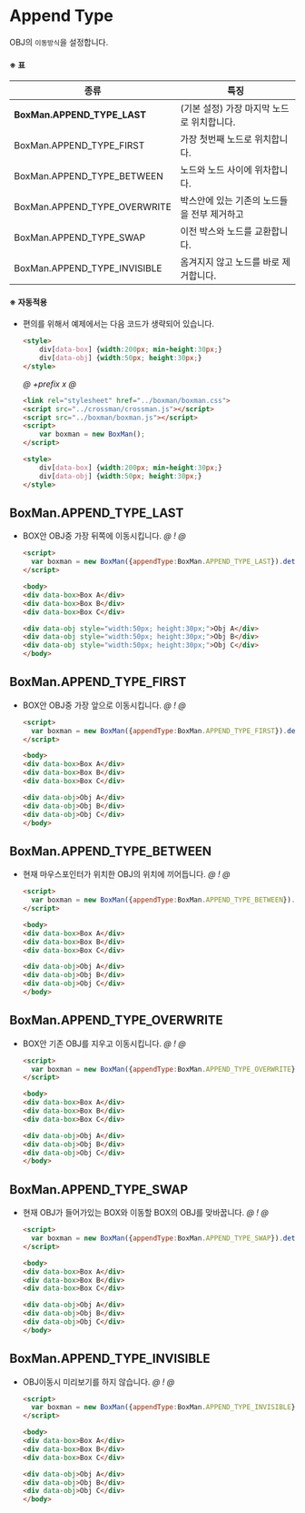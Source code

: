 # Append Type
OBJ의 `이동방식`을 설정합니다.

#### ※ 표
종류 | 특징 
-----|------
**BoxMan.APPEND_TYPE_LAST** | (기본 설정) 가장 마지막 노드로 위치합니다. 
BoxMan.APPEND_TYPE_FIRST | 가장 첫번째 노드로 위치합니다.
BoxMan.APPEND_TYPE_BETWEEN | 노드와 노드 사이에 위차합니다. 
BoxMan.APPEND_TYPE_OVERWRITE | 박스안에 있는 기존의 노드들을 전부 제거하고
BoxMan.APPEND_TYPE_SWAP | 이전 박스와 노드를 교환합니다.
BoxMan.APPEND_TYPE_INVISIBLE | 옴겨지지 않고 노드를 바로 제거합니다.
 
#### ※ 자동적용
- 편의를 위해서 예제에서는 다음 코드가 생략되어 있습니다.
    ```html
    <style>
        div[data-box] {width:200px; min-height:30px;}
        div[data-obj] {width:50px; height:30px;}
    </style>
    ```
    
    *@* *+prefix* *x* *@* 
    ```html
    <link rel="stylesheet" href="../boxman/boxman.css">
    <script src="../crossman/crossman.js"></script>
    <script src="../boxman/boxman.js"></script>
    <script>
        var boxman = new BoxMan();
    </script>
  
    <style>
        div[data-box] {width:200px; min-height:30px;}
        div[data-obj] {width:50px; height:30px;}
    </style>
    ```



## BoxMan.APPEND_TYPE_LAST
- BOX안 OBJ중 가장 뒤쪽에 이동시킵니다.
    *@* *!* *@*
    ```html
    <script>
      var boxman = new BoxMan({appendType:BoxMan.APPEND_TYPE_LAST}).detect();     
    </script>
    
    <body>
    <div data-box>Box A</div>
    <div data-box>Box B</div>
    <div data-box>Box C</div>
    
    <div data-obj style="width:50px; height:30px;">Obj A</div>
    <div data-obj style="width:50px; height:30px;">Obj B</div>
    <div data-obj style="width:50px; height:30px;">Obj C</div>
    </body>
    ```
  
## BoxMan.APPEND_TYPE_FIRST
- BOX안 OBJ중 가장 앞으로 이동시킵니다.
    *@* *!* *@*
    ```html
    <script>
      var boxman = new BoxMan({appendType:BoxMan.APPEND_TYPE_FIRST}).detect();     
    </script>
    
    <body>
    <div data-box>Box A</div>
    <div data-box>Box B</div>
    <div data-box>Box C</div>
    
    <div data-obj>Obj A</div>
    <div data-obj>Obj B</div>
    <div data-obj>Obj C</div>
    </body>
    ```

## BoxMan.APPEND_TYPE_BETWEEN
- 현재 마우스포인터가 위치한 OBJ의 위치에 끼어듭니다.
    *@* *!* *@*
    ```html
    <script>
      var boxman = new BoxMan({appendType:BoxMan.APPEND_TYPE_BETWEEN}).detect();     
    </script>
    
    <body>
    <div data-box>Box A</div>
    <div data-box>Box B</div>
    <div data-box>Box C</div>
    
    <div data-obj>Obj A</div>
    <div data-obj>Obj B</div>
    <div data-obj>Obj C</div>
    </body>
    ```

## BoxMan.APPEND_TYPE_OVERWRITE
- BOX안 기존 OBJ를 지우고 이동시킵니다.
    *@* *!* *@*
    ```html
    <script>
      var boxman = new BoxMan({appendType:BoxMan.APPEND_TYPE_OVERWRITE}).detect();     
    </script>
    
    <body>
    <div data-box>Box A</div>
    <div data-box>Box B</div>
    <div data-box>Box C</div>
    
    <div data-obj>Obj A</div>
    <div data-obj>Obj B</div>
    <div data-obj>Obj C</div>
    </body>
    ```


## BoxMan.APPEND_TYPE_SWAP
- 현재 OBJ가 들어가있는 BOX와 이동할 BOX의 OBJ를 맞바꿉니다. 
    *@* *!* *@*
    ```html
    <script>
      var boxman = new BoxMan({appendType:BoxMan.APPEND_TYPE_SWAP}).detect();     
    </script>
    
    <body>
    <div data-box>Box A</div>
    <div data-box>Box B</div>
    <div data-box>Box C</div>
    
    <div data-obj>Obj A</div>
    <div data-obj>Obj B</div>
    <div data-obj>Obj C</div>
    </body>
    ```


## BoxMan.APPEND_TYPE_INVISIBLE 
- OBJ이동시 미리보기를 하지 않습니다.
    *@* *!* *@*
    ```html
    <script>
      var boxman = new BoxMan({appendType:BoxMan.APPEND_TYPE_INVISIBLE}).detect();     
    </script>
    
    <body>
    <div data-box>Box A</div>
    <div data-box>Box B</div>
    <div data-box>Box C</div>
    
    <div data-obj>Obj A</div>
    <div data-obj>Obj B</div>
    <div data-obj>Obj C</div>
    </body>
    ```